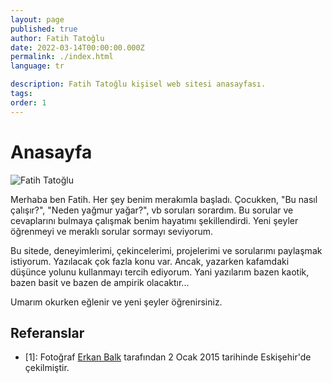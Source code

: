 ```yaml
---
layout: page
published: true
author: Fatih Tatoğlu
date: 2022-03-14T00:00:00.000Z
permalink: ./index.html
language: tr

description: Fatih Tatoğlu kişisel web sitesi anasayfası.
tags: 
order: 1
---
```


# Anasayfa

![Fatih Tatoğlu](../../image/about_me.jpg)

Merhaba ben Fatih. Her şey benim merakımla başladı. Çocukken, "Bu nasıl çalışır?", "Neden yağmur yağar?", vb soruları sorardım. Bu sorular ve cevaplarını bulmaya çalışmak benim hayatımı şekillendirdi. Yeni şeyler öğrenmeyi ve meraklı sorular sormayı seviyorum.

Bu sitede, deneyimlerimi, çekincelerimi, projelerimi ve sorularımı paylaşmak istiyorum. Yazılacak çok fazla konu var. Ancak, yazarken kafamdaki düşünce yolunu kullanmayı tercih ediyorum. Yani yazılarım bazen kaotik, bazen basit ve bazen de ampirik olacaktır...

Umarım okurken eğlenir ve yeni şeyler öğrenirsiniz.

## Referanslar

- [1]: Fotoğraf [Erkan Balk](https://www.facebook.com/erkan.balk "Erkan Balk | Facebook") tarafından 2 Ocak 2015 tarihinde Eskişehir'de çekilmiştir.
